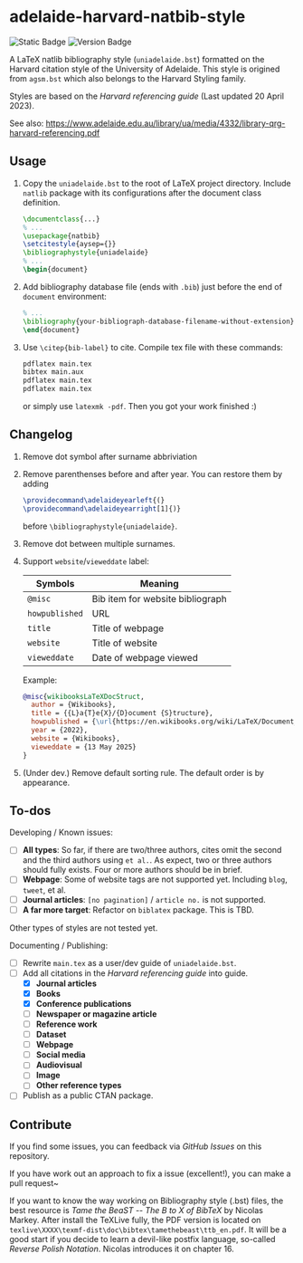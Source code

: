 # adelaide-harvard-natbib-style

![Static Badge](https://img.shields.io/badge/Working_status-Under_development-pink?link=https%3A%2F%2Fgithub.com%2Fhxt-tg%2Fadelaide-harvard-natbib-style)
![Version Badge](https://img.shields.io/badge/Version-0.1.1-blue?link=https%3A%2F%2Fgithub.com%2Fhxt-tg%2Fadelaide-harvard-natbib-style)


A LaTeX natlib bibliography style (`uniadelaide.bst`) formatted on the Harvard citation style of the University of Adelaide. This style is origined from `agsm.bst` which also belongs to the Harvard Styling family.

Styles are based on the *Harvard referencing guide* (Last updated 20 April 2023).

See also: https://www.adelaide.edu.au/library/ua/media/4332/library-qrg-harvard-referencing.pdf

## Usage

1. Copy the `uniadelaide.bst` to the root of LaTeX project directory. Include `natlib` package with its configurations after the document class definition.

    ```latex
    \documentclass{...}
    % ...
    \usepackage{natbib}
    \setcitestyle{aysep={}}
    \bibliographystyle{uniadelaide}
    % ...
    \begin{document}
    ```

2. Add bibliography database file (ends with `.bib`) just before the end of `document` environment:

    ```latex
    % ...
    \bibliography{your-bibliograph-database-filename-without-extension}
    \end{document}
    ```

3. Use `\citep{bib-label}` to cite. Compile tex file with these commands:

    ```bash
    pdflatex main.tex
    bibtex main.aux
    pdflatex main.tex
    pdflatex main.tex
    ```

    or simply use `latexmk -pdf`. Then you got your work finished :)

## Changelog

1. Remove dot symbol after surname abbriviation
2. Remove parenthenses before and after year. You can restore them by adding

    ```latex
    \providecommand\adelaideyearleft{(}
    \providecommand\adelaideyearright[1]{)}
    ```

    before `\bibliographystyle{uniadelaide}`.

3. Remove dot between multiple surnames.
4. Support `website`/`vieweddate` label:

    |Symbols|Meaning|
    |-|-|
    |`@misc`| Bib item for website bibliograph |
    |`howpublished`| URL |
    |`title`| Title of webpage |
    |`website`| Title of website |
    |`vieweddate`| Date of webpage viewed |

    Example:

    ```bibtex
    @misc{wikibooksLaTeXDocStruct,
      author = {Wikibooks},
      title = {{L}a{T}e{X}/{D}ocument {S}tructure},
      howpublished = {\url{https://en.wikibooks.org/wiki/LaTeX/Document_Structure}},
      year = {2022},
      website = {Wikibooks},
      vieweddate = {13 May 2025}
    }
    ```

5. (Under dev.) Remove default sorting rule. The default order is by appearance.

## To-dos

Developing / Known issues:

- [ ] **All types**: So far, if there are two/three authors, cites omit the second and the third authors using `et al.`. As expect, two or three authors should fully exists. Four or more authors should be in brief.
- [ ] **Webpage**: Some of website tags are not supported yet. Including `blog`, `tweet`, et al.
- [ ] **Journal articles**: `[no pagination]` / `article no.` is not supported.
- [ ] **A far more target**: Refactor on `biblatex` package. This is TBD.

Other types of styles are not tested yet.

Documenting / Publishing:

- [ ] Rewrite `main.tex` as a user/dev guide of `uniadelaide.bst`.
- [ ] Add all citations in the *Harvard referencing guide* into guide.
  - [x] **Journal articles**
  - [x] **Books**
  - [x] **Conference publications**
  - [ ] **Newspaper or magazine article**
  - [ ] **Reference work**
  - [ ] **Dataset**
  - [ ] **Webpage**
  - [ ] **Social media**
  - [ ] **Audiovisual**
  - [ ] **Image**
  - [ ] **Other reference types**
- [ ] Publish as a public CTAN package.

## Contribute

If you find some issues, you can feedback via *GitHub Issues* on this repository.

If you have work out an approach to fix a issue (excellent!), you can make a pull request~

If you want to know the way working on Bibliography style (.bst) files, the best resource is *Tame the BeaST  --  The B to X of BibTeX* by Nicolas Markey. After install the TeXLive fully, the PDF version is located on `texlive\XXXX\texmf-dist\doc\bibtex\tamethebeast\ttb_en.pdf`. It will be a good start if you decide to learn a devil-like postfix language, so-called *Reverse Polish Notation*. Nicolas introduces it on chapter 16.

